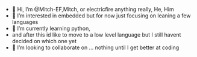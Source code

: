 - 👋 Hi, I’m @Mitch-EF,Mitch, or electricfire anything really, He, Him
- 👀 I’m interested in embedded but for now just focusing on leaning a few languages 
- 🌱 I’m currently learning python,
-  and after this id like to move to a low level language but I still havent decided on which one yet
- 💞️ I’m looking to collaborate on ... nothing until I get better at coding 


<!---
Mitch-EF/Mitch-EF is a ✨ special ✨ repository because its `README.md` (this file) appears on your GitHub profile.
You can click the Preview link to take a look at your changes.
--->
